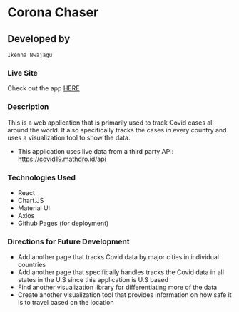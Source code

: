 # Corona Chaser


## Developed by
``
Ikenna Nwajagu
``


### Live Site 

Check out the app <a href='https://sochikenny.github.io/corona-chaser/'> HERE </a>


### Description

This is a web application that is primarily used to track Covid cases all around the world. It also specifically tracks the cases in every country and uses a visualization tool to show the data. 
- This application uses live data from a third party API: https://covid19.mathdro.id/api 


### Technologies Used

- React
- Chart.JS
- Material UI
- Axios
- Github Pages (for deployment)


### Directions for Future Development

- Add another page that tracks Covid data by major cities in individual countries
- Add another page that specifically handles tracks the Covid data in all states in the U.S since this application is U.S based
- Find another visualization library for differentiating more of the data
- Create another visualization tool that provides information on how safe it is to travel based on the location

